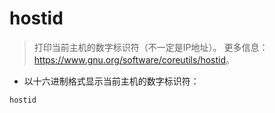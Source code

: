 # hostid

> 打印当前主机的数字标识符（不一定是IP地址）。
> 更多信息：<https://www.gnu.org/software/coreutils/hostid>。

- 以十六进制格式显示当前主机的数字标识符：

`hostid`